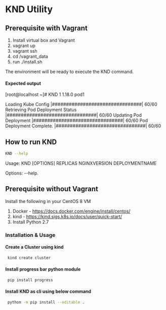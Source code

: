 # KND Utility

## Prerequisite with Vagrant

1. Install virtual box and Vagrant
2. vagrant up
3. vagrant ssh
4. cd /vagrant_data
5. run ./install.sh

The environment will be ready to execute the KND command.

#### Expected output
[root@localhost ~]# KND 1 1.18.0 pod1

 Loading Kube Config |################################| 60/60
 Retrieving Pod Deployment Status |################################| 60/60
 Updating Pod Deployment |################################| 60/60
 Pod Deployment Complete. |################################| 60/60


## How to run KND

```sh
KND --help
```
Usage: KND [OPTIONS] REPLICAS NGINXVERSION DEPLOYMENTNAME

Options:
  --help.

## Prerequisite without Vagrant

Install the following in your CentOS 8 VM
1. Docker - https://docs.docker.com/engine/install/centos/
2. kind - https://kind.sigs.k8s.io/docs/user/quick-start/
3. Install Python 2.7

### Installation & Usage

#### Create a Cluster using kind

```sh
 kind create cluster
```

#### Install progress bar python module
```sh
 pip install progress
```
#### Install KND as cli using below command
```sh
 python -m pip install --editable .
```


